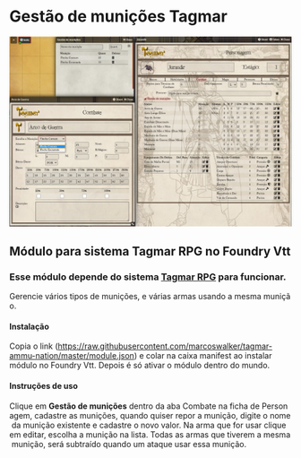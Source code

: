 # Gestão de munições Tagmar
![](page/preview.jpg)
## Módulo para sistema Tagmar RPG no Foundry Vtt
### Esse módulo depende do sistema [Tagmar RPG](https://foundryvtt.com/packages/tagmar) para funcionar.
Gerencie vários tipos de munições, e várias armas usando a mesma munição. 
#### Instalação
Copia o link (https://raw.githubusercontent.com/marcoswalker/tagmar-ammu-nation/master/module.json) e colar na caixa manifest ao instalar módulo no Foundry Vtt. Depois é só ativar o módulo dentro do mundo.
#### Instruções de uso
Clique em **Gestão de munições** dentro da aba Combate na ficha de Personagem, cadastre as munições, quando quiser repor a munição, digite o nome da munição existente e cadastre o novo valor. Na arma que for usar clique em editar, escolha a munição na lista. Todas as armas que tiverem a mesma munição, será subtraído quando um ataque usar essa munição.